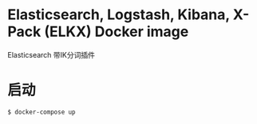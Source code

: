 # Elasticsearch, Logstash, Kibana, X-Pack (ELKX) Docker image

Elasticsearch 带IK分词插件

# 启动

```bash
$ docker-compose up
```